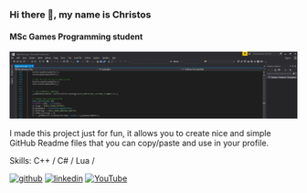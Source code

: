 ### Hi there 👋, my name is Christos
#### MSc Games Programming student
![MSc Games Programming student](https://github.com/hristomanos/hristomanos/blob/main/bannerCropped.jpg)

I made this project just for fun, it allows you to create nice and simple GitHub Readme files that you can copy/paste and use in your profile.

Skills: C++ / C# / Lua /



[<img src='https://cdn.jsdelivr.net/npm/simple-icons@3.0.1/icons/github.svg' alt='github' height='40'>](https://github.com/hristomanos)  [<img src='https://cdn.jsdelivr.net/npm/simple-icons@3.0.1/icons/linkedin.svg' alt='linkedin' height='40'>](https://www.linkedin.com/in/christos-emmanouil-anastasiou-a34a5b113//)  [<img src='https://cdn.jsdelivr.net/npm/simple-icons@3.0.1/icons/youtube.svg' alt='YouTube' height='40'>](https://www.youtube.com/channel/UCorMiitmU_6padBpn4smrRA )  


